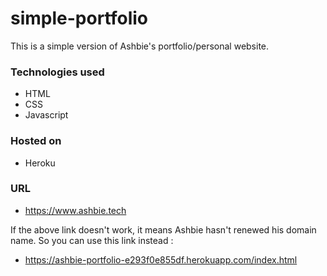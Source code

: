 # simple-portfolio
This is a simple version of Ashbie's portfolio/personal website.

### Technologies used
- HTML
- CSS
- Javascript

### Hosted on
- Heroku

### URL
- https://www.ashbie.tech

If the above link doesn't work, it means Ashbie hasn't renewed his domain name. So you can use this link instead :

- https://ashbie-portfolio-e293f0e855df.herokuapp.com/index.html

